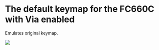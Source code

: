 # The default keymap for the FC660C with Via enabled

Emulates original keymap.

![](https://i.imgur.com/fg89nez.jpg)